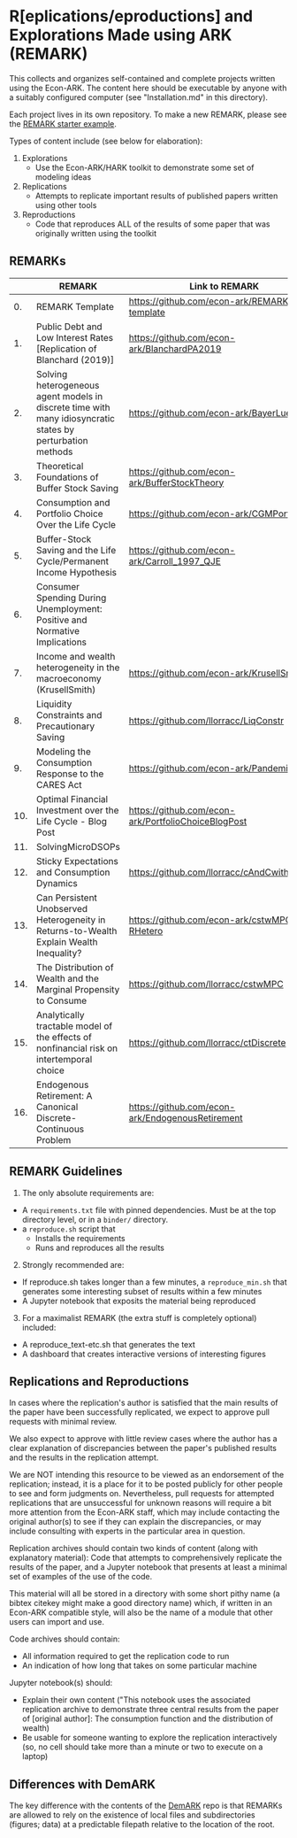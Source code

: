 # R[eplications/eproductions] and Explorations Made using ARK (REMARK)

This collects and organizes self-contained and complete projects written using the Econ-ARK.
The content here should be executable by anyone with a suitably configured computer (see "Installation.md"
in this directory).

Each project lives in its own repository. To make a new REMARK, please see the [REMARK starter example](https://github.com/econ-ark/REMARK-starter-example).  

Types of content include (see below for elaboration):

1. Explorations
   * Use the Econ-ARK/HARK toolkit to demonstrate some set of modeling ideas
1. Replications
   * Attempts to replicate important results of published papers written using other tools
1. Reproductions
   * Code that reproduces ALL of the results of some paper that was originally written using the toolkit

## REMARKs

| | REMARK       |  Link to REMARK |
| --| ------------ | ----------------|
| 0. | REMARK Template | https://github.com/econ-ark/REMARK-template |
| 1. | Public Debt and Low Interest Rates [Replication of Blanchard (2019)]            | https://github.com/econ-ark/BlanchardPA2019                |
| 2. | Solving heterogeneous agent models in discrete time with many idiosyncratic states by perturbation methods | https://github.com/econ-ark/BayerLuetticke |
| 3. | Theoretical Foundations of Buffer Stock Saving | https://github.com/econ-ark/BufferStockTheory |
| 4. | Consumption and Portfolio Choice Over the Life Cycle | https://github.com/econ-ark/CGMPortfolio |
| 5. | Buffer-Stock Saving and the Life Cycle/Permanent Income Hypothesis | https://github.com/econ-ark/Carroll_1997_QJE |
| 6. | Consumer Spending During Unemployment: Positive and Normative Implications | |
| 7. | Income and wealth heterogeneity in the macroeconomy (KrusellSmith) | https://github.com/econ-ark/KrusellSmith |
| 8. | Liquidity Constraints and Precautionary Saving | https://github.com/llorracc/LiqConstr |
| 9. | Modeling the Consumption Response to the CARES Act | https://github.com/econ-ark/Pandemic |
| 10. | Optimal Financial Investment over the Life Cycle - Blog Post | https://github.com/econ-ark/PortfolioChoiceBlogPost |
| 11. | SolvingMicroDSOPs | |
| 12. | Sticky Expectations and Consumption Dynamics | https://github.com/llorracc/cAndCwithStickyE |
| 13. | Can Persistent Unobserved Heterogeneity in Returns-to-Wealth Explain Wealth Inequality? | https://github.com/econ-ark/cstwMPC-RHetero  |
| 14. | The Distribution of Wealth and the Marginal Propensity to Consume | https://github.com/llorracc/cstwMPC |
| 15. | Analytically tractable model of the effects of nonfinancial risk on intertemporal choice | https://github.com/llorracc/ctDiscrete |
| 16. | Endogenous Retirement: A Canonical Discrete-Continuous Problem | https://github.com/econ-ark/EndogenousRetirement |

## REMARK Guidelines

1. The only absolute requirements are:
  - A `requirements.txt` file with pinned dependencies. Must be at the top directory level, or in a `binder/` directory.
  - a `reproduce.sh` script that
     - Installs the requirements
     - Runs and reproduces all the results
     
2. Strongly recommended are:
  - If reproduce.sh takes longer than a few minutes, a `reproduce_min.sh` that generates some interesting subset of results within a few minutes
  - A Jupyter notebook that exposits the material being reproduced

3. For a maximalist REMARK (the extra stuff is completely optional) included:
  - A reproduce_text-etc.sh that generates the text
  - A dashboard that creates interactive versions of interesting figures

## Replications and Reproductions

<!--
The [ballpark](http://github.com/econ-ark/ballpark) is a place for the set of papers that we would be delighted to have replicated in the Econ-ARK.

This REMARK repo is where we intend to store such replications (as well as the code for papers whose codebase was originally written using the Econ-ARK).
-->

In cases where the replication's author is satisfied that the main results of the paper have been successfully replicated, we expect to approve pull requests with minimal review.

We also expect to approve with little review cases where the author has a clear explanation of discrepancies between the paper's published results and the results in the replication attempt.

We are NOT intending this resource to be viewed as an endorsement of the replication; instead, it is a place for it to be posted publicly for other people to see and form judgments on. Nevertheless, pull requests for attempted replications that are unsuccessful for unknown reasons will require a bit more attention from the Econ-ARK staff, which may include contacting the original author(s) to see if they can explain the discrepancies, or may include consulting with experts in the particular area in question.

Replication archives should contain two kinds of content (along with explanatory material):
Code that attempts to comprehensively replicate the results of the paper, and a Jupyter notebook that presents at least a minimal set of examples of the use of the code.

This material will all be stored in a directory with some short pithy name (a bibtex citekey might make a good directory name) which, if written in an Econ-ARK compatible style, will also be the name of a module that other users can import and use.

Code archives should contain:
   * All information required to get the replication code to run
   * An indication of how long that takes on some particular machine

Jupyter notebook(s) should:
   * Explain their own content ("This notebook uses the associated replication archive to demonstrate three central results from the paper of [original author]: The consumption function and the distribution of wealth)
   * Be usable for someone wanting to explore the replication interactively (so, no cell should take more than a minute or two to execute on a laptop)

## Differences with DemARK

The key difference with the contents of the [DemARK](https://github.com/econ-ark/DemARK) repo is that REMARKs are allowed to rely on the existence of local files and subdirectories (figures; data) at a predictable filepath relative to the location of the root.
